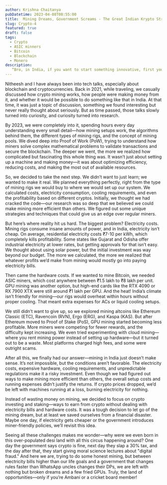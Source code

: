 ```yaml
---
author: Krishna Chaitanya
pubDatetime: 2023-04-08T08:55:00
title:  Mining Dreams, Government Screams - The Great Indian Krypto Struggle
slug: Crypto-4
featured: true
draft: false
tags:
  - Crypto
  - ASIC minners
  - Bitcoin
  - Blockchain
  - Monero
description:
   “Bro, in India, if you want to start something innovative, first you need to mine through government rules before mining crypto. By the time you figure out the legal stuff, either the law changes, or some babu finds a new way to tax you. It’s like playing a game where the rules keep updating, but your character is still stuck at level 1.” 
---
```

Nitheesh and I have always been into tech talks, especially about blockchain and cryptocurrencies. Back in 2021, while traveling, we casually discussed how crypto mining works, how people were making money from it, and whether it would be possible to do something like that in India. At that time, it was just a topic of discussion, something we found interesting but never really thought about seriously. But as time passed, those talks slowly turned into curiosity, and curiosity turned into research.

By 2023, we were completely into it, spending hours every day understanding every small detail—how mining setups work, the algorithms behind them, the different types of mining rigs, and the concept of mining pools. We dived deep into Proof of Work (PoW), trying to understand how miners solve complex mathematical problems to validate transactions and secure the blockchain. The deeper we went, the more we realized how complicated but fascinating this whole thing was. It wasn’t just about setting up a machine and making money—it was about optimizing efficiency, reducing costs, and making the most out of available resources.

So, we decided to take the next step. We didn’t want to just learn; we wanted to make it real. We planned everything perfectly, right from the type of mining rigs we would buy to where we would set up our system. We calculated costs, electricity consumption, cooling requirements, and even the profitability based on different cryptos. Initially, we thought we had cracked the code—our research was so deep that we believed we could make mining more efficient than others. We figured out some unique strategies and techniques that could give us an edge over regular miners.

But here’s where reality hit us hard. The biggest problem? Electricity costs. Mining rigs consume insane amounts of power, and in India, electricity isn’t cheap. On average, residential electricity costs ₹7-10 per kWh, which completely kills profitability. Some states like Gujarat and Odisha offer industrial electricity at lower rates, but getting approvals for that isn’t easy. We thought about using solar power, but the initial investment was way beyond our budget. The more we calculated, the more we realized that whatever profits we’d make from mining would mostly go into paying electricity bills.

Then came the hardware costs. If we wanted to mine Bitcoin, we needed ASIC miners, which cost anywhere between ₹1.5 lakh to ₹8 lakh per unit. GPU mining was another option, but high-end cards like the RTX 4090 or RX 7900 XTX were still around ₹1 lakh per GPU. And the heat! India’s climate isn’t friendly for mining—our rigs would overheat within hours without proper cooling. That meant extra expenses for ACs or liquid cooling setups.

We still didn’t want to give up, so we explored mining altcoins like Ethereum Classic (ETC), Ravencoin (RVN), Ergo (ERG), and Kaspa (KAS). But after Ethereum moved to Proof of Stake (PoS), GPU mining started becoming less profitable. More miners were competing for fewer rewards, and the difficulty kept increasing. We even tried experimenting with cloud mining—where you rent mining power instead of setting up hardware—but it turned out to be a waste. Most platforms charged high fees, and some were outright scams.

After all this, we finally had our answer—mining in India just doesn’t make sense. It’s not impossible, but the conditions aren’t favorable. The electricity costs, expensive hardware, cooling requirements, and unpredictable regulations make it a risky investment. Even though we had figured out ways to make mining more efficient than others, the overall setup costs and running expenses didn’t justify the returns. If crypto prices dropped, we’d be left with machines running at a loss, burning electricity for nothing.

Instead of wasting money on mining, we decided to focus on crypto investing and staking—ways to earn from crypto without dealing with electricity bills and hardware costs. It was a tough decision to let go of the mining dream, but at least we saved ourselves from a financial disaster. Maybe one day, if electricity gets cheaper or the government introduces miner-friendly policies, we’ll revisit this idea.

Seeing all these challenges makes me wonder—why were we even born in this over-populated desi land with all this circus happening around? One day the government says crypto is fine, next day they slap a 30% tax, and the day after that, they start giving moral science lectures about "digital fraud." And here we are, trying to do some honest mining, but between electricity bills higher than our life goals and a government that changes rules faster than WhatsApp uncles changes their DPs, we are left with nothing but broken dreams and a few fried GPUs. Truly, the land of opportunities—only if you’re Ambani or a cricket board member!
